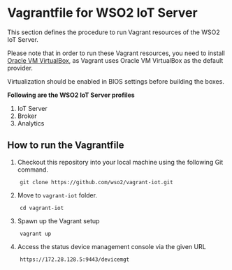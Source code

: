 # Vagrantfile for WSO2 IoT Server

This section defines the procedure to run Vagrant resources of the WSO2 IoT Server.

Please note that in order to run these Vagrant resources, you need to install
[Oracle VM VirtualBox](http://www.oracle.com/technetwork/server-storage/virtualbox/downloads/index.html),
as Vagrant uses Oracle VM VirtualBox as the default provider.

Virtualization should be enabled in BIOS settings before building the boxes.

**Following are the WSO2 IoT Server profiles**

  1. IoT Server
  2. Broker
  3. Analytics

## How to run the Vagrantfile

1. Checkout this repository into your local machine using the following Git command.

```
    git clone https://github.com/wso2/vagrant-iot.git
```

2. Move to `vagrant-iot` folder.

```
    cd vagrant-iot
```

3. Spawn up the Vagrant setup

```
    vagrant up
```

4. Access the status device management console via the given URL

```
    https://172.28.128.5:9443/devicemgt
```
